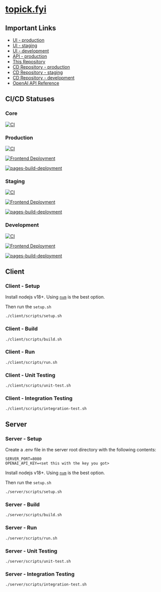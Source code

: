# [topick.fyi](https://topick.fyi)

## Important Links

- [UI - production](https://topick.fyi)
- [UI - staging](https://stg.topick.fyi)
- [UI - development](https://dev.topick.fyi)
- [API - production](https://services.topick.fyi)
- [This Repository](https://github.com/ExoKomodo/topick)
- [CD Repository - production](https://github.com/ExoKomodo/topick-prd)
- [CD Repository - staging](https://github.com/ExoKomodo/topick-stg)
- [CD Repository - development](https://github.com/ExoKomodo/topick-dev)
- [OpenAI API Reference](https://platform.openai.com/docs/api-reference)

## CI/CD Statuses

### Core

[![CI](https://github.com/ExoKomodo/topick/actions/workflows/ci.yaml/badge.svg)](https://github.com/ExoKomodo/topick/actions/workflows/ci.yaml)

### Production

[![CI](https://github.com/ExoKomodo/topick-prd/actions/workflows/ci.yaml/badge.svg)](https://github.com/ExoKomodo/topick-prd/actions/workflows/ci.yaml)

[![Frontend Deployment](https://github.com/ExoKomodo/topick-prd/actions/workflows/cd-client.yaml/badge.svg)](https://github.com/ExoKomodo/topick-prd/actions/workflows/cd-client.yaml)

[![pages-build-deployment](https://github.com/ExoKomodo/topick-prd/actions/workflows/pages/pages-build-deployment/badge.svg)](https://github.com/ExoKomodo/topick-prd/actions/workflows/pages/pages-build-deployment)

### Staging

[![CI](https://github.com/ExoKomodo/topick-stg/actions/workflows/ci.yaml/badge.svg)](https://github.com/ExoKomodo/topick-stg/actions/workflows/ci.yaml)

[![Frontend Deployment](https://github.com/ExoKomodo/topick-stg/actions/workflows/cd-client.yaml/badge.svg)](https://github.com/ExoKomodo/topick-stg/actions/workflows/cd-client.yaml)

[![pages-build-deployment](https://github.com/ExoKomodo/topick-stg/actions/workflows/pages/pages-build-deployment/badge.svg)](https://github.com/ExoKomodo/topick-stg/actions/workflows/pages/pages-build-deployment)

### Development

[![CI](https://github.com/ExoKomodo/topick-dev/actions/workflows/ci.yaml/badge.svg)](https://github.com/ExoKomodo/topick-dev/actions/workflows/ci.yaml)

[![Frontend Deployment](https://github.com/ExoKomodo/topick-dev/actions/workflows/cd-client.yaml/badge.svg)](https://github.com/ExoKomodo/topick-dev/actions/workflows/cd-client.yaml)

[![pages-build-deployment](https://github.com/ExoKomodo/topick-dev/actions/workflows/pages/pages-build-deployment/badge.svg)](https://github.com/ExoKomodo/topick-dev/actions/workflows/pages/pages-build-deployment)

## Client

### Client - Setup

Install nodejs v18+. Using [`nvm`](https://github.com/nvm-sh/nvm) is the best option.

Then run the `setup.sh`

```shell
./client/scripts/setup.sh
```

### Client - Build

```shell
./client/scripts/build.sh
```

### Client - Run

```shell
./client/scripts/run.sh
```

### Client - Unit Testing

```shell
./client/scripts/unit-test.sh
```

### Client - Integration Testing

```shell
./client/scripts/integration-test.sh
```

## Server

### Server - Setup

Create a .env file in the server root directory with the following contents:

```
SERVER_PORT=8080
OPENAI_API_KEY=<set this with the key you got>

```

Install nodejs v18+. Using [`nvm`](https://github.com/nvm-sh/nvm) is the best option.

Then run the `setup.sh`

```shell
./server/scripts/setup.sh
```

### Server - Build

```shell
./server/scripts/build.sh
```

### Server - Run

```shell
./server/scripts/run.sh
```

### Server - Unit Testing

```shell
./server/scripts/unit-test.sh
```

### Server - Integration Testing

```shell
./server/scripts/integration-test.sh
```
